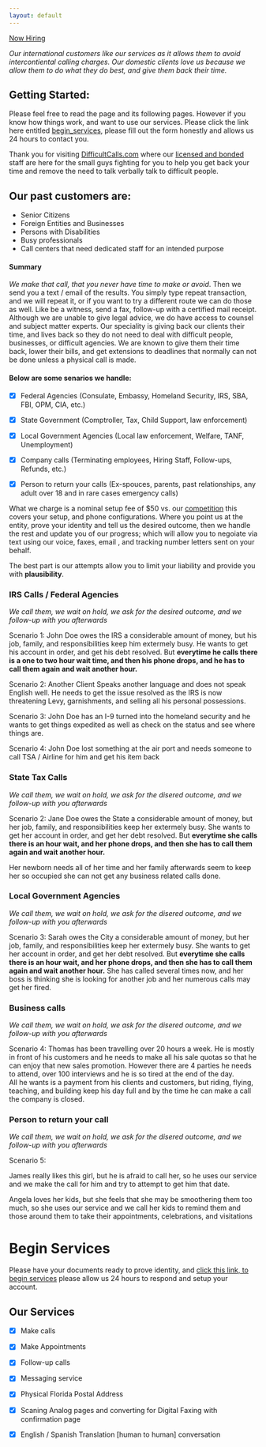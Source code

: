 ```yaml
---
layout: default
---
```


[Now Hiring](http://difficultcalls.com/Hiring/)


*Our international customers like our services as it allows them to avoid intercontiental calling charges.  Our domestic clients love us
because we allow them to do what they do best, and give them back their time.*


## Getting Started:
Please feel free to read the page and its following pages.  However if you know how things work, and want to use our services.  Please click the link here entitled <a href="#Begin_Services">begin_services</a>, please fill out the form honestly and allows us 24 hours to contact you.

Thank you for visiting [DifficultCalls.com](http://difficultcalls.com) where our [licensed and bonded](https://www.bbb.org/us/mo/columbia/profile/fidelity-bonds/suretybondscom-0734-310444905#sealclick) staff are here for the small guys fighting for you to help you get back your time and remove the need to talk verbally talk to difficult people.


## Our past customers are:
- Senior Citizens
- Foreign Entities and Businesses 
- Persons with Disabilities
- Busy professionals
- Call centers that need dedicated staff for an intended purpose

#### Summary
_We make that call, that you never have time to make or avoid_.  Then we send you a text / email of the results.  You simply type repeat transaction, and we 
will repeat it, or if you want to try a different route we can do those as well.  Like be a witness, send a fax, follow-up with a certified mail receipt.  Although we are unable to give legal advice, we do have access to counsel and subject matter experts. Our speciality is giving back our clients their time, and lives back so they do not need to deal with difficult people, businesses, or difficult agencies.  We are known to give them their time back, lower their bills, and get extensions to deadlines that normally can not be done unless a physical call is made.


#### Below are some senarios we handle:


- [x] Federal Agencies  (Consulate, Embassy, Homeland Security, IRS, SBA, FBI, OPM, CIA, etc.) 
- [x] State Government (Comptroller, Tax, Child Support, law enforcement)
- [x] Local Government Agencies  (Local law enforcement, Welfare, TANF, Unemployment)
- [x] Company calls (Terminating employees, Hiring Staff, Follow-ups, Refunds, etc.)
- [x] Person to return your calls (Ex-spouces, parents, past relationships, any adult over 18 and in rare cases emergency calls)


What we charge is a nominal setup fee of $50 vs. our [competition](https://thervo.com/costs/attorney-fees) this covers your setup, and phone configurations.  Where you point us at the entity, prove your identity and 
tell us the desired outcome, then we handle the rest and update you of our progress; which will allow you to negoiate via text using our voice, faxes, email , and tracking number letters sent on your behalf.

The best part is our attempts allow you to limit your liability and provide you with **plausibility**.   





### IRS Calls / Federal Agencies

_We call them, we wait on hold, we ask for the desired outcome, and we follow-up with you afterwards_

Scenario 1:
John Doe owes the IRS a considerable amount of money, but his job, family, and responsibilities keep him extermely busy.  He wants to 
get his account in order, and get his debt resolved.  But **everytime he calls there is a one to two hour wait time, and then his phone drops, and he has to 
call them again and wait another hour.**

Scenario 2:
Another Client Speaks another language and does not speak English well.  He needs to get the issue resolved as the IRS is now threatening Levy, garnishments, and
selling all his personal possessions.  


Scenario 3:
John Doe has an I-9 turned into the homeland security and he wants to get things expedited as well as check on the status and see where things are.  

Scenario 4:
John Doe lost something at the air port and needs someone to call TSA / Airline for him and get his item back






### State Tax Calls

_We call them, we wait on hold, we ask for the disered outcome, and we follow-up with you afterwards_

Scenario 2:
Jane Doe owes the State a considerable amount of money, but her job, family, and responsibilities keep her extermely busy.  She wants to 
get her account in order, and get her debt resolved.  But **everytime she calls there is an hour wait, and her phone drops, and then she has to 
call them again and wait another hour.**

Her newborn needs all of her time and her family afterwards seem to keep her so occupied she can not get any business related calls done.


### Local Government Agencies

_We call them, we wait on hold, we ask for the disered outcome, and we follow-up with you afterwards_

Scenario 3:
Sarah owes the City a considerable amount of money, but her job, family, and responsibilities keep her extermely busy.  She wants to 
get her account in order, and get her debt resolved.  But **everytime she calls there is an hour wait, and her phone drops, and then she has to 
call them again and wait another hour.**
She has called several times now, and her boss is thinking she is looking for another job and her numerous calls may get her fired.


### Business calls

_We call them, we wait on hold, we ask for the disered outcome, and we follow-up with you afterwards_

Scenario 4:
Thomas has been travelling over 20 hours a week.  He is mostly in front of his customers and he needs to make all his sale quotas so that he
can enjoy that new sales promotion.  However there are 4 parties he needs to attend, over 100 interviews and he is so tired at the end of the day.  
All he wants is a payment from his clients and customers, but riding, flying, teaching, and building keep his day full and by the time he can make a call
the company is closed.


### Person to return your call

_We call them, we wait on hold, we ask for the disered outcome, and we follow-up with you afterwards_

Scenario 5:

James really likes this girl, but he is afraid to call her, so he uses our service and we make the call for him and try to attempt to get him that date.

Angela loves her kids, but she feels that she may be smoothering them too much, so she uses our service and we call her kids to remind them and those around
them to take their appointments, celebrations, and visitations


# Begin Services
<a id="Begin_Services"></a> 
Please have your documents ready to prove identity, and [click this link, to begin services](http://difficultcalls.com/Client_Form/) please allow us 24 hours to respond and setup your account.  


## Our Services

- [x] Make calls
- [x] Make Appointments
- [x] Follow-up calls
- [x] Messaging service
- [x] Physical Florida Postal Address
- [x] Scaning Analog pages and converting for Digital Faxing with confirmation page
- [x] English / Spanish Translation [human to human] conversation


